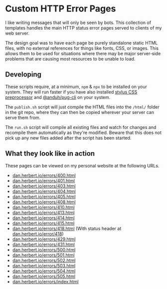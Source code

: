 # Custom HTTP Error Pages

I like writing messages that will only be seen by bots. This collection of
templates handles the main HTTP status error pages served to clients of my web
server.

The design goal was to have each page be purely standalone static HTML files,
with no external references for things like fonts, CSS, or images. This allows
them to be used for situations where there may be major server-side problems
that are causing most resources to be unable to load.

## Developing

These scripts require, at a minimum, `npm` & `npx` to be installed on your
system. They will run faster if you have also installed
[stylus CSS preprocessor](https://www.npmjs.com/package/stylus) and
[@anduh/pug-cli](https://www.npmjs.com/package/@anduh/pug-cli) on your system.

The `publish.sh` script will just compile the HTML files into the `/html/`
folder in the git repo, where they can then be copied wherever your server can
serve them from.

The `run.sh` script will compile all existing files and watch for changes and
recompile them automatically as they're modified. Beware that this does not pick
up any new files added after the script has been started.

## What they look like in action

These pages can be viewed on my personal website at the following URLs.

- [dan.herbert.io/errors/400.html](https://dan.herbert.io/errors/400.html)
- [dan.herbert.io/errors/401.html](https://dan.herbert.io/errors/401.html)
- [dan.herbert.io/errors/403.html](https://dan.herbert.io/errors/403.html)
- [dan.herbert.io/errors/404.html](https://dan.herbert.io/errors/404.html)
- [dan.herbert.io/errors/405.html](https://dan.herbert.io/errors/405.html)
- [dan.herbert.io/errors/408.html](https://dan.herbert.io/errors/408.html)
- [dan.herbert.io/errors/410.html](https://dan.herbert.io/errors/410.html)
- [dan.herbert.io/errors/413.html](https://dan.herbert.io/errors/413.html)
- [dan.herbert.io/errors/414.html](https://dan.herbert.io/errors/414.html)
- [dan.herbert.io/errors/415.html](https://dan.herbert.io/errors/415.html)
- [dan.herbert.io/errors/418.html](https://dan.herbert.io/errors/418.html) (With
  status header at [dan.herbert.io/error/418](https://dan.herbert.io/error/418))
- [dan.herbert.io/errors/429.html](https://dan.herbert.io/errors/429.html)
- [dan.herbert.io/errors/431.html](https://dan.herbert.io/errors/431.html)
- [dan.herbert.io/errors/500.html](https://dan.herbert.io/errors/500.html)
- [dan.herbert.io/errors/501.html](https://dan.herbert.io/errors/501.html)
- [dan.herbert.io/errors/502.html](https://dan.herbert.io/errors/502.html)
- [dan.herbert.io/errors/503.html](https://dan.herbert.io/errors/503.html)
- [dan.herbert.io/errors/504.html](https://dan.herbert.io/errors/504.html)
- [dan.herbert.io/errors/505.html](https://dan.herbert.io/errors/505.html)
- [dan.herbert.io/errors/index.html](https://dan.herbert.io/errors/index.html)
